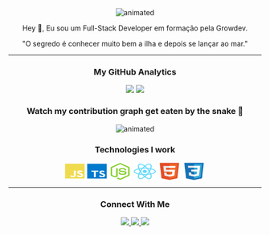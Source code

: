 <div align="center">
  <img src="https://github.com/YOMARCOS/MARCOS/blob/main/gifs/readme-my-name2.gif" alt="animated" />
</div>

<p align="center">
  Hey 👋, Eu sou um Full-Stack Developer em formação pela Growdev.
</p>
<p align="center">
   "O segredo é conhecer muito bem a ilha e depois se lançar ao mar."
</p>

---

<h3 align="center">My GitHub Analytics</h3>

<p align="center">
  <img height="150px" src="https://github-readme-stats-git-masterrstaa-rickstaa.vercel.app/api?&username=YOMARCOS&hide=prs,issues,contribs&hide_border=true&include_all_commits=true&count_private=true&show_icons=true&theme=midnight-red" />
   <img height="150px" src="https://github-readme-stats-git-masterrstaa-rickstaa.vercel.app/api/top-langs/?username=YOMARCOS&layout=compact&theme=midnight-white&hide_border=true" />
</p>

<div align="center">
  <h3 align="center">Watch my contribution graph get eaten by the snake 🐍</h3>
  
  <img src="https://github.com/YOMARCOS/Marcos/blob/output/github-contribution-grid-snake.svg" alt="animated" />
</div>

<h3 align="center">Technologies I work</h3>

<div align="center">
  <img align="center" height="30" width="40" src="https://raw.githubusercontent.com/devicons/devicon/master/icons/javascript/javascript-plain.svg">
  <img align="center" height="30" width="40" src="https://raw.githubusercontent.com/devicons/devicon/master/icons/typescript/typescript-plain.svg">
  <img align="center" height="35" width="45" src="https://raw.githubusercontent.com/devicons/devicon/master/icons/nodejs/nodejs-original.svg">
  <img align="center" height="35" width="45" src="https://raw.githubusercontent.com/devicons/devicon/master/icons/react/react-original.svg">
  <img align="center" height="35" width="45" src="https://raw.githubusercontent.com/devicons/devicon/master/icons/html5/html5-original.svg">
  <img align="center" height="35" width="45" src="https://raw.githubusercontent.com/devicons/devicon/master/icons/css3/css3-original.svg">


---

<h3 align="center">Connect With Me</h3>

<p align="center">
  <a href="https://www.linkedin.com/in/yomarcos/">
    <img height="25px" src="https://img.shields.io/badge/-LINKEDIN-000000?style=flat-square&logo=Linkedin&logoColor=7e3ace&link=linkedin.com/in/yomarcos/" />
  </a>
  
  <a href="https://www.instagram.com/yomasrcoant/">
    <img height="25px" src="https://img.shields.io/badge/-INSTAGRAM-000000?style=flat-square&logo=Instagram&logoColor=7e3ace&link=https://www.instagram.com/yomarcoant/" />
  </a>

  <a href="mailto:marcossecocred@gmail.com">
    <img height="25px" src="https://img.shields.io/badge/-GMAIL-000000?style=flat-square&logo=Gmail&logoColor=7e3ace&link=mailto:marcosecocred@gmail.com" />
  </a>
</p>
